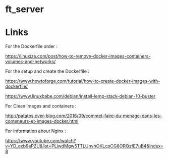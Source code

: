 # ft_server
 # Links 

 For the Dockerfile order :
 
 https://linuxize.com/post/how-to-remove-docker-images-containers-volumes-and-networks/
 
 For the setup and create the Dockerfile :
 
 https://www.howtoforge.com/tutorial/how-to-create-docker-images-with-dockerfile/
 
 https://www.linuxbabe.com/debian/install-lemp-stack-debian-10-buster
 
 For Clean images and containers :
 
 http://patatos.over-blog.com/2016/09/commet-faire-du-menage-dans-les-conteneurs-et-images-docker.html
 
 For information about Nginx :
 
 https://www.youtube.com/watch?v=YD_exb9aPZU&list=PLjwdMgw5TTLUnvhOKLcpCG8ORQsfE7uB4&index=8
